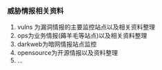 ### 威胁情报相关资料
1. vulns 为漏洞情报的主要监控站点以及相关资料整理
2. ops为业务情报(薅羊毛等站点)以及相关资料整理
3. darkweb为暗网情报站点监控
4. opensource为开源情报以及资料整理
5. ...
